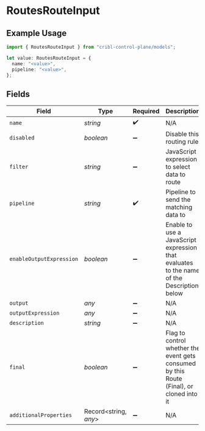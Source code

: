 # RoutesRouteInput

## Example Usage

```typescript
import { RoutesRouteInput } from "cribl-control-plane/models";

let value: RoutesRouteInput = {
  name: "<value>",
  pipeline: "<value>",
};
```

## Fields

| Field                                                                                     | Type                                                                                      | Required                                                                                  | Description                                                                               |
| ----------------------------------------------------------------------------------------- | ----------------------------------------------------------------------------------------- | ----------------------------------------------------------------------------------------- | ----------------------------------------------------------------------------------------- |
| `name`                                                                                    | *string*                                                                                  | :heavy_check_mark:                                                                        | N/A                                                                                       |
| `disabled`                                                                                | *boolean*                                                                                 | :heavy_minus_sign:                                                                        | Disable this routing rule                                                                 |
| `filter`                                                                                  | *string*                                                                                  | :heavy_minus_sign:                                                                        | JavaScript expression to select data to route                                             |
| `pipeline`                                                                                | *string*                                                                                  | :heavy_check_mark:                                                                        | Pipeline to send the matching data to                                                     |
| `enableOutputExpression`                                                                  | *boolean*                                                                                 | :heavy_minus_sign:                                                                        | Enable to use a JavaScript expression that evaluates to the name of the Description below |
| `output`                                                                                  | *any*                                                                                     | :heavy_minus_sign:                                                                        | N/A                                                                                       |
| `outputExpression`                                                                        | *any*                                                                                     | :heavy_minus_sign:                                                                        | N/A                                                                                       |
| `description`                                                                             | *string*                                                                                  | :heavy_minus_sign:                                                                        | N/A                                                                                       |
| `final`                                                                                   | *boolean*                                                                                 | :heavy_minus_sign:                                                                        | Flag to control whether the event gets consumed by this Route (Final), or cloned into it  |
| `additionalProperties`                                                                    | Record<string, *any*>                                                                     | :heavy_minus_sign:                                                                        | N/A                                                                                       |